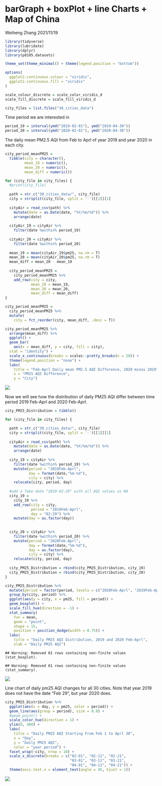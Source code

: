 barGraph + boxPlot + line Charts + Map of China
================
Weiheng Zhang
2021/11/19

``` r
library(tidyverse)
library(lubridate)
library(dplyr)
library(p8105.datasets)

theme_set(theme_minimal() + theme(legend.position = "bottom"))

options(
  ggplot2.continuous.colour = "viridis",
  ggplot2.continuous.fill = "viridis"
)

scale_colour_discrete = scale_color_viridis_d
scale_fill_discrete = scale_fill_viridis_d
```

``` r
city_files = list.files("30_cities_data")
```

Time period we are interested in

``` r
period_19 = interval(ymd("2019-02-01"), ymd("2019-04-30"))
period_20 = interval(ymd("2020-02-01"), ymd("2020-04-30"))
```

The daily mean PM2.5 AQI from Feb to Aprl of year 2019 and year 2020 in
each city.

``` r
city_period_meanPM25 = 
  tibble(city = character(),
         mean_19 = numeric(),
         mean_20 = numeric(),
         mean_diff = numeric())
```

``` r
for (city_file in city_files) {
  #print(city_file)
  
  path = str_c("30_cities_data/", city_file)
  city = strsplit(city_file, split = '-')[[1]][1]
  
  cityAir = read_csv(path) %>% 
    mutate(date = as.Date(date, "%Y/%m/%d")) %>%
    arrange(date)
  
  cityAir_19 = cityAir %>% 
    filter(date %within% period_19) 
  
  cityAir_20 = cityAir %>% 
    filter(date %within% period_20)
  
  mean_19 = mean(cityAir_19$pm25, na.rm = T)
  mean_20 = mean(cityAir_20$pm25, na.rm = T)
  mean_diff = mean_20 - mean_19
  
  city_period_meanPM25 = 
    city_period_meanPM25 %>% 
    add_row(city = city, 
            mean_19 = mean_19, 
            mean_20 = mean_20, 
            mean_diff = mean_diff)
}
```

``` r
city_period_meanPM25 = 
  city_period_meanPM25 %>% 
  mutate(
    city = fct_reorder(city, mean_diff, .desc = T))
```

``` r
city_period_meanPM25 %>% 
  arrange(mean_diff) %>% 
  ggplot() +
  geom_bar(
    aes(x = mean_diff, y = city, fill = city), 
  stat = "identity") +
  scale_x_continuous(breaks = scales::pretty_breaks(n = 20)) +
  theme(legend.position = "none") +
  labs(
    title = "Feb-Aprl Daily mean PM2.5 AQI Difference, 2020 minus 2019",
    x = "PM25 AQI Difference",
    y = "City")
```

![](initial_analysis_files/figure-gfm/unnamed-chunk-7-1.png)<!-- -->

Now we will see how the distribution of daily PM25 AQI differ between
time period 2019 Feb-Aprl and 2020 Feb-Aprl.

``` r
city_PM25_Distribution = tibble()

for (city_file in city_files) {

  path = str_c("30_cities_data/", city_file)
  city = strsplit(city_file, split = '-')[[1]][1]
  
  cityAir = read_csv(path) %>% 
    mutate(date = as.Date(date, "%Y/%m/%d")) %>%
    arrange(date)
  
  city_19 = cityAir %>% 
    filter(date %within% period_19) %>% 
    mutate(period = "2019Feb-Aprl",
           day = format(date,"%m-%d"),
           city = city) %>% 
    relocate(city, period, day)
  
  #add a fake date "2019-02-29" with all AQI values as NA
  city_19 = 
    city_19 %>% 
    add_row(city = city, 
            period = "2019Feb-Aprl", 
            day = "02-29") %>% 
    mutate(day = as.factor(day))
  
  
  city_20 = cityAir %>% 
    filter(date %within% period_20) %>% 
    mutate(period = "2020Feb-Aprl",
           day = format(date,"%m-%d"),
           day = as.factor(day),
           city = city) %>% 
    relocate(city, period, day)
  
  city_PM25_Distribution = rbind(city_PM25_Distribution, city_19)
  city_PM25_Distribution = rbind(city_PM25_Distribution, city_20)
}
```

``` r
city_PM25_Distribution %>% 
  mutate(period = factor(period, levels = c("2020Feb-Aprl", "2019Feb-Aprl"))) %>% 
  group_by(city, period) %>% 
  ggplot(aes(y = city, x = pm25, fill = period)) + 
  geom_boxplot() + 
  scale_fill_hue(direction = -1) +
  stat_summary(
    fun = mean, 
    geom = "point", 
    shape = 15,
    position = position_dodge(width = 0.75)) +
  labs(
    title = "Daily PM25 AQI Distribution, 2019 and 2020 Feb-Aprl",
    xlab = "Daily PM25 AQI")
```

    ## Warning: Removed 61 rows containing non-finite values (stat_boxplot).

    ## Warning: Removed 61 rows containing non-finite values (stat_summary).

![](initial_analysis_files/figure-gfm/unnamed-chunk-9-1.png)<!-- -->

Line chart of daily pm25 AQI changes for all 30 cities. Note that year
2019 does not have the date “Feb 29”, but year 2020 does.

``` r
city_PM25_Distribution %>% 
  ggplot(aes(x = day, y = pm25, color = period)) + 
  geom_line(aes(group = period), size = 0.8) + 
  #geom_point() +
  scale_color_hue(direction = 1) +
  ylim(0, 400) +
  labs(
    title = "Daily PM25 AQI Starting From Feb 1 to Aprl 30",
    x = "Day",
    y = "Daily PM25 AQI",
    color = "year period") +
  facet_wrap(~city, nrow = 10) +
  scale_x_discrete(breaks = c("02-01", "02-11", "02-21", 
                              "03-01", "03-11", "03-21", 
                              "04-01", "04-11", "04-21")) +
  theme(axis.text.x = element_text(angle = 45, hjust = 1)) 
```

![](initial_analysis_files/figure-gfm/unnamed-chunk-10-1.png)<!-- -->
